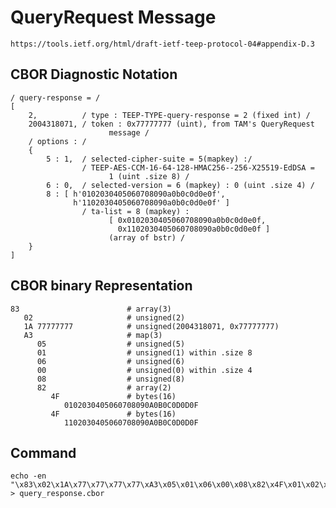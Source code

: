 <!--
 Copyright (c) 2020 SECOM CO., LTD. All Rights reserved.

 SPDX-License-Identifier: BSD-2-Clause
-->

# QueryRequest Message
    https://tools.ietf.org/html/draft-ietf-teep-protocol-04#appendix-D.3

## CBOR Diagnostic Notation
    / query-response = /
    [
        2,          / type : TEEP-TYPE-query-response = 2 (fixed int) /
        2004318071, / token : 0x77777777 (uint), from TAM's QueryRequest
                          message /
        / options : /
        {
            5 : 1,  / selected-cipher-suite = 5(mapkey) :/
                    / TEEP-AES-CCM-16-64-128-HMAC256--256-X25519-EdDSA =
                          1 (uint .size 8) /
            6 : 0,  / selected-version = 6 (mapkey) : 0 (uint .size 4) /
            8 : [ h'0102030405060708090a0b0c0d0e0f',
                  h'1102030405060708090a0b0c0d0e0f' ]
                    / ta-list = 8 (mapkey) :
                          [ 0x0102030405060708090a0b0c0d0e0f,
                            0x1102030405060708090a0b0c0d0e0f ]
                          (array of bstr) /
        }
    ]


## CBOR binary Representation
    83                        # array(3)
       02                     # unsigned(2)
       1A 77777777            # unsigned(2004318071, 0x77777777)
       A3                     # map(3)
          05                  # unsigned(5)
          01                  # unsigned(1) within .size 8
          06                  # unsigned(6)
          00                  # unsigned(0) within .size 4
          08                  # unsigned(8)
          82                  # array(2)
             4F               # bytes(16)
                0102030405060708090A0B0C0D0D0F
             4F               # bytes(16)
                1102030405060708090A0B0C0D0D0F


## Command
    echo -en "\x83\x02\x1A\x77\x77\x77\x77\xA3\x05\x01\x06\x00\x08\x82\x4F\x01\x02\x03\x04\x05\x06\x07\x08\x09\x0A\x0B\x0C\x0D\x0D\x0F\x4F\x01\x02\x03\x04\x05\x06\x07\x08\x09\x0A\x0B\x0C\x0D\x0D\x0F" > query_response.cbor
